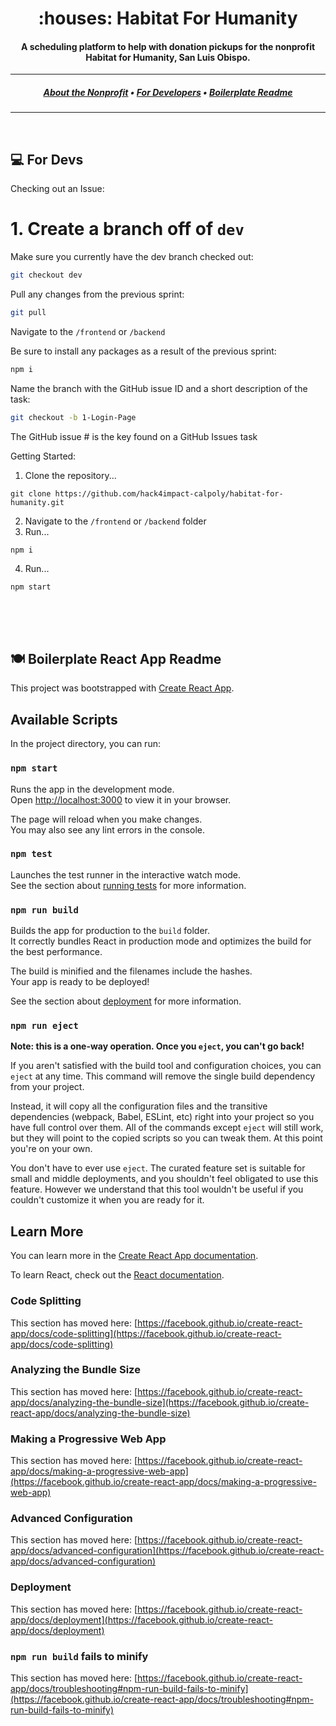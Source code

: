 <h1 align="center">
  :houses: Habitat For Humanity
</h1>
<h4 align="center">
  A scheduling platform to help with donation pickups for the nonprofit Habitat for Humanity, San Luis Obispo.
</h4>

---

<h5 align="center">
  <a href="https://hfhsloco.org/">About the Nonprofit</a> •
  <a href="#computer-for-devs">For Developers</a> •
  <a href="#plate_with_cutlery-boilerplate-react-app-readme">Boilerplate Readme</a>
</h5>

---
<br>

## :computer: For Devs
Checking out an Issue:
# 1. Create a branch off of `dev`

Make sure you currently have the dev branch checked out:

```bash
git checkout dev
```

Pull any changes from the previous sprint:

```bash
git pull
```

Navigate to the `/frontend` or `/backend`

Be sure to install any packages as a result of the previous sprint:

```bash
npm i
```

Name the branch with the GitHub issue ID and a short description of the task:

```bash
git checkout -b 1-Login-Page
```
The GitHub issue # is the key found on a GitHub Issues task

Getting Started:
1. Clone the repository...
```
git clone https://github.com/hack4impact-calpoly/habitat-for-humanity.git
```
2. Navigate to the `/frontend` or `/backend` folder
3. Run...
```
npm i
```
4. Run...
```
npm start
```
<br>
<br>
<br>

## :plate_with_cutlery: Boilerplate React App Readme

This project was bootstrapped with [Create React App](https://github.com/facebook/create-react-app).

## Available Scripts

In the project directory, you can run:

### `npm start`

Runs the app in the development mode.\
Open [http://localhost:3000](http://localhost:3000) to view it in your browser.

The page will reload when you make changes.\
You may also see any lint errors in the console.

### `npm test`

Launches the test runner in the interactive watch mode.\
See the section about [running tests](https://facebook.github.io/create-react-app/docs/running-tests) for more information.

### `npm run build`

Builds the app for production to the `build` folder.\
It correctly bundles React in production mode and optimizes the build for the best performance.

The build is minified and the filenames include the hashes.\
Your app is ready to be deployed!

See the section about [deployment](https://facebook.github.io/create-react-app/docs/deployment) for more information.

### `npm run eject`

**Note: this is a one-way operation. Once you `eject`, you can't go back!**

If you aren't satisfied with the build tool and configuration choices, you can `eject` at any time. This command will remove the single build dependency from your project.

Instead, it will copy all the configuration files and the transitive dependencies (webpack, Babel, ESLint, etc) right into your project so you have full control over them. All of the commands except `eject` will still work, but they will point to the copied scripts so you can tweak them. At this point you're on your own.

You don't have to ever use `eject`. The curated feature set is suitable for small and middle deployments, and you shouldn't feel obligated to use this feature. However we understand that this tool wouldn't be useful if you couldn't customize it when you are ready for it.

## Learn More

You can learn more in the [Create React App documentation](https://facebook.github.io/create-react-app/docs/getting-started).

To learn React, check out the [React documentation](https://reactjs.org/).

### Code Splitting

This section has moved here: [https://facebook.github.io/create-react-app/docs/code-splitting](https://facebook.github.io/create-react-app/docs/code-splitting)

### Analyzing the Bundle Size

This section has moved here: [https://facebook.github.io/create-react-app/docs/analyzing-the-bundle-size](https://facebook.github.io/create-react-app/docs/analyzing-the-bundle-size)

### Making a Progressive Web App

This section has moved here: [https://facebook.github.io/create-react-app/docs/making-a-progressive-web-app](https://facebook.github.io/create-react-app/docs/making-a-progressive-web-app)

### Advanced Configuration

This section has moved here: [https://facebook.github.io/create-react-app/docs/advanced-configuration](https://facebook.github.io/create-react-app/docs/advanced-configuration)

### Deployment

This section has moved here: [https://facebook.github.io/create-react-app/docs/deployment](https://facebook.github.io/create-react-app/docs/deployment)

### `npm run build` fails to minify

This section has moved here: [https://facebook.github.io/create-react-app/docs/troubleshooting#npm-run-build-fails-to-minify](https://facebook.github.io/create-react-app/docs/troubleshooting#npm-run-build-fails-to-minify)
